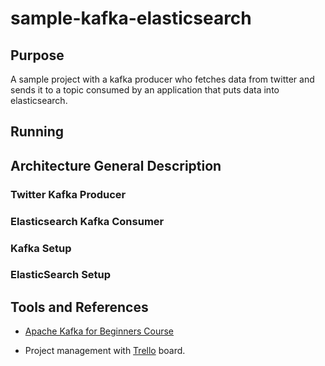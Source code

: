 # sample-kafka-elasticsearch

## Purpose
A sample project with a kafka producer who fetches data from twitter and sends it to a topic consumed by an application that puts data into elasticsearch.

## Running

## Architecture General Description

### Twitter Kafka Producer

### Elasticsearch Kafka Consumer

### Kafka Setup

### ElasticSearch Setup

## Tools and References

- [Apache Kafka for Beginners Course](https://www.udemy.com/course/apache-kafka/) 

- Project management with [Trello](https://trello.com/b/ukEPR6Cs/sample-kafka) board.